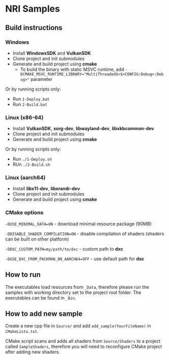 # NRI Samples

## Build instructions

### Windows
- Install **WindowsSDK** and **VulkanSDK**
- Clone project and init submodules
- Generate and build project using **cmake**
  - To build the binary with static MSVC runtime, add `-DCMAKE_MSVC_RUNTIME_LIBRARY="MultiThreaded$<$<CONFIG:Debug>:Debug>"` parameter

Or by running scripts only:
- Run ``1-Deploy.bat``
- Run ``2-Build.bat``

### Linux (x86-64)
- Install **VulkanSDK**, **xorg-dev**, **libwayland-dev**, **libxkbcommon-dev**
- Clone project and init submodules
- Generate and build project using **cmake**

Or by running scripts only:
- Run `./1-Deploy.sh`
- RUn `./2-Build.sh`

### Linux (aarch64)
- Install **libx11-dev**, **libxrandr-dev**
- Clone project and init submodules
- Generate and build project using **cmake**

### CMake options
`-DUSE_MINIMAL_DATA=ON` - download minimal resource package (90MB)

`-DDISABLE_SHADER_COMPILATION=ON` - disable compilation of shaders (shaders can be built on other platform)

`-DDXC_CUSTOM_PATH=my/path/to/dxc` - custom path to **dxc**

`-DUSE_DXC_FROM_PACKMAN_ON_AARCH64=OFF` - use default path for **dxc**

## How to run
The executables load resources from `_Data`, therefore please run the samples with working directory set to
the project root folder. The executables can be found in `_Bin`.

## How to add new sample
Create a new cpp file in `Source/` and add `add_sample(YourFileName)` in `CMakeLists.txt`.

CMake script scans and adds all shaders from `Source/Shaders` to a project called `SampleShaders`, therefore
you will need to reconfigure CMake project after adding new shaders.
